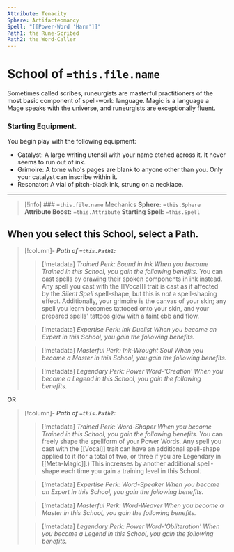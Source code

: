 ```yaml
---
Attribute: Tenacity
Sphere: Artifacteomancy
Spell: "[[Power-Word 'Harm']]"
Path1: the Rune-Scribed
Path2: the Word-Caller
---
```

# School of  `=this.file.name`
Sometimes called scribes, runeurgists are masterful practitioners of the most basic component of spell-work: language. Magic is a language a Mage speaks with the universe, and runeurgists are exceptionally fluent. 
### Starting Equipment.
You begin play with the following equipment:
- Catalyst: A large writing utensil with your name etched across it. It never seems to run out of ink.  
- Grimoire: A tome who's pages are blank to anyone other than you. Only your catalyst can inscribe within it.
- Resonator: A vial of pitch-black ink, strung on a necklace. 
- - -
>[!info] ### `=this.file.name` Mechanics
>**Sphere:** `=this.Sphere`
> **Attribute Boost:** `=this.Attribute`
> **Starting Spell:** `=this.Spell`

## When you select  this School,  select  a  Path. 

>[!column]- ***Path of `=this.Path1`:*** 
>> [!metadata] *Trained Perk: Bound in Ink*
>> *When you become Trained in this School, you gain the following benefits.*
>> You can cast spells by drawing their spoken components in ink instead. Any spell you cast with the [[Vocal]] trait is cast as if affected by the *Silent Spell* spell-shape, but this is *not* a spell-shaping effect. Additionally, your grimoire is the canvas of your skin; any spell you learn becomes tattooed onto your skin, and your prepared spells' tattoos glow with a faint ebb and flow. 
>
>> [!metadata] *Expertise Perk: Ink Duelist*
>> *When you become an Expert in this School, you gain the following benefits.*
>
>> [!metadata] *Masterful Perk: Ink-Wrought Soul*
>>*When you become a Master in this School, you gain the following benefits.*
>
>> [!metadata] *Legendary Perk: Power Word-'Creation'*
>>*When you become a Legend in this School, you gain the following benefits.*

OR

>[!column]- ***Path of `=this.Path2`:*** 
>> [!metadata] *Trained Perk: Word-Shaper*
>>*When you become Trained in this School, you gain the following benefits.*
>> You can freely shape the spellform of your Power Words. Any spell you cast with the [[Vocal]] trait can have an additional spell-shape applied to it (for a total of two, or three if you are Legendary in [[Meta-Magic]].) This increases by another additional spell-shape each time you gain a training level in this School.
>
>> [!metadata] *Expertise Perk: Word-Speaker*
>> *When you become an Expert in this School, you gain the following benefits.*
>
>> [!metadata] *Masterful Perk: Word-Weaver*
>>*When you become a Master in this School, you gain the following benefits.*
>
>> [!metadata] *Legendary Perk: Power Word-'Obliteration'*
>> *When you become a Legend in this School, you gain the following benefits.*